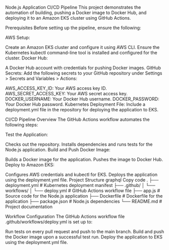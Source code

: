 Node.js Application CI/CD Pipeline
This project demonstrates the automation of building, pushing a Docker image to Docker Hub, and deploying it to an Amazon EKS cluster using GitHub Actions.

Prerequisites
Before setting up the pipeline, ensure the following:

AWS Setup:

Create an Amazon EKS cluster and configure it using AWS CLI.
Ensure the Kubernetes kubectl command-line tool is installed and configured for the cluster.
Docker Hub:

A Docker Hub account with credentials for pushing Docker images.
GitHub Secrets: Add the following secrets to your GitHub repository under Settings > Secrets and Variables > Actions:

AWS_ACCESS_KEY_ID: Your AWS access key ID.
AWS_SECRET_ACCESS_KEY: Your AWS secret access key.
DOCKER_USERNAME: Your Docker Hub username.
DOCKER_PASSWORD: Your Docker Hub password.
Kubernetes Deployment File: Include a deployment.yml file in the repository for deploying the application to EKS.

CI/CD Pipeline Overview
The GitHub Actions workflow automates the following steps:

Test the Application:

Checks out the repository.
Installs dependencies and runs tests for the Node.js application.
Build and Push Docker Image:

Builds a Docker image for the application.
Pushes the image to Docker Hub.
Deploy to Amazon EKS:

Configures AWS credentials and kubectl for EKS.
Deploys the application using the deployment.yml file.
Project Structure
graphql
Copy code
.
├── deployment.yml          # Kubernetes deployment manifest
├── .github/
│   └── workflows/
│       └── deploy.yml       # GitHub Actions workflow file
├── app.js                    # Source code for the Node.js application
├── Dockerfile              # Dockerfile for the application
├── package.json            # Node.js dependencies
└── README.md               # Project documentation


Workflow Configuration
The GitHub Actions workflow file .github/workflows/deploy.yml is set up to:

Run tests on every pull request and push to the main branch.
Build and push the Docker image upon a successful test run.
Deploy the application to EKS using the deployment.yml file.
